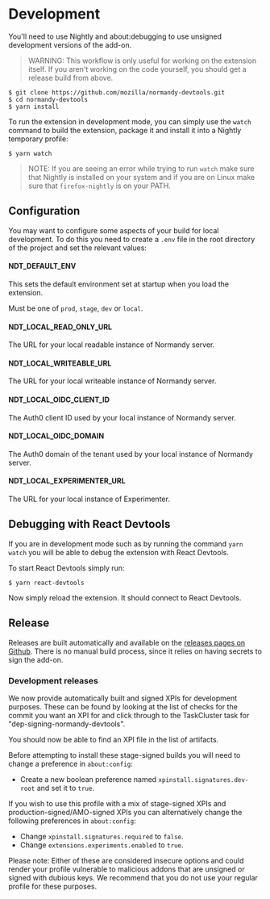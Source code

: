 # Development

You'll need to use Nightly and about:debugging to use unsigned development
versions of the add-on.

> WARNING: This workflow is only useful for working on the extension itself.
> If you aren't working on the code yourself, you should get a release build
> from above.

```
$ git clone https://github.com/mozilla/normandy-devtools.git
$ cd normandy-devtools
$ yarn install
```

To run the extension in development mode, you can simply use the `watch` command to
build the extension, package it and install it into a Nightly temporary profile:

```
$ yarn watch
```

> NOTE: If you are seeing an error while trying to run `watch` make sure that Nightly
> is installed on your system and if you are on Linux make sure that `firefox-nightly`
> is on your PATH.

## Configuration

You may want to configure some aspects of your build for local development.
To do this you need to create a `.env` file in the root directory of the 
project and set the relevant values:

#### NDT_DEFAULT_ENV

This sets the default environment set at startup when you load the 
extension.

Must be one of `prod`, `stage`, `dev` or `local`. 

#### NDT_LOCAL_READ_ONLY_URL

The URL for your local readable instance of Normandy server.

#### NDT_LOCAL_WRITEABLE_URL

The URL for your local writeable instance of Normandy server.

#### NDT_LOCAL_OIDC_CLIENT_ID

The Auth0 client ID used by your local instance of Normandy server.

#### NDT_LOCAL_OIDC_DOMAIN

The Auth0 domain of the tenant used by your local instance of Normandy 
server.

#### NDT_LOCAL_EXPERIMENTER_URL

The URL for your local instance of Experimenter.

## Debugging with React Devtools

If you are in development mode such as by running the command `yarn watch` you will 
be able to debug the extension with React Devtools. 

To start React Devtools simply run:
```
$ yarn react-devtools
```

Now simply reload the extension. It should connect to React Devtools.

## Release

Releases are built automatically and available on the
[releases pages on Github](https://github.com/mozilla/normandy-devtools/releases).
There is no manual build process, since it relies on having secrets to sign the add-on.

### Development releases

We now provide automatically built and signed XPIs for development purposes. These can 
be found by looking at the list of checks for the commit you want an XPI for and
click through to the TaskCluster task for "dep-signing-normandy-devtools".

You should now be able to find an XPI file in the list of artifacts.

Before attempting to install these stage-signed builds you will need to change a
preference in `about:config`:

- Create a new boolean preference named `xpinstall.signatures.dev-root` and set it to
  `true`.

If you wish to use this profile with a mix of stage-signed XPIs and 
production-signed/AMO-signed XPIs you can alternatively change the following
preferences in `about:config`:

- Change `xpinstall.signatures.required` to `false`.
- Change `extensions.experiments.enabled` to `true`.

Please note: Either of these are considered insecure options and could render your
profile vulnerable to malicious addons that are unsigned or signed with dubious keys.
We recommend that you do not use your regular profile for these purposes.
